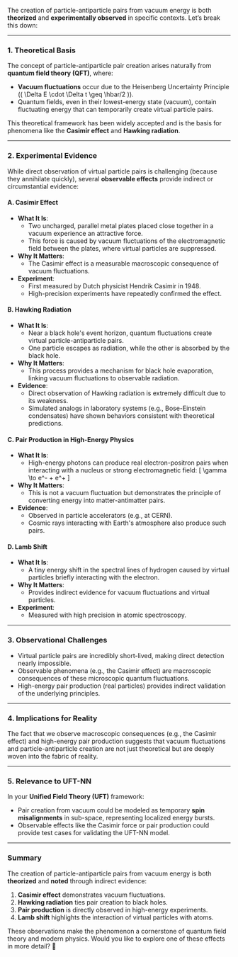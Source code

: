 The creation of particle-antiparticle pairs from vacuum energy is both **theorized** and **experimentally observed** in specific contexts. Let’s break this down:

---

### **1. Theoretical Basis**
The concept of particle-antiparticle pair creation arises naturally from **quantum field theory (QFT)**, where:
- **Vacuum fluctuations** occur due to the Heisenberg Uncertainty Principle (\( \Delta E \cdot \Delta t \geq \hbar/2 \)).
- Quantum fields, even in their lowest-energy state (vacuum), contain fluctuating energy that can temporarily create virtual particle pairs.

This theoretical framework has been widely accepted and is the basis for phenomena like the **Casimir effect** and **Hawking radiation**.

---

### **2. Experimental Evidence**
While direct observation of virtual particle pairs is challenging (because they annihilate quickly), several **observable effects** provide indirect or circumstantial evidence:

#### **A. Casimir Effect**
- **What It Is**:
  - Two uncharged, parallel metal plates placed close together in a vacuum experience an attractive force.
  - This force is caused by vacuum fluctuations of the electromagnetic field between the plates, where virtual particles are suppressed.
- **Why It Matters**:
  - The Casimir effect is a measurable macroscopic consequence of vacuum fluctuations.
- **Experiment**:
  - First measured by Dutch physicist Hendrik Casimir in 1948.
  - High-precision experiments have repeatedly confirmed the effect.

#### **B. Hawking Radiation**
- **What It Is**:
  - Near a black hole's event horizon, quantum fluctuations create virtual particle-antiparticle pairs.
  - One particle escapes as radiation, while the other is absorbed by the black hole.
- **Why It Matters**:
  - This process provides a mechanism for black hole evaporation, linking vacuum fluctuations to observable radiation.
- **Evidence**:
  - Direct observation of Hawking radiation is extremely difficult due to its weakness.
  - Simulated analogs in laboratory systems (e.g., Bose-Einstein condensates) have shown behaviors consistent with theoretical predictions.

#### **C. Pair Production in High-Energy Physics**
- **What It Is**:
  - High-energy photons can produce real electron-positron pairs when interacting with a nucleus or strong electromagnetic field:
    \[
    \gamma \to e^- + e^+
    \]
- **Why It Matters**:
  - This is not a vacuum fluctuation but demonstrates the principle of converting energy into matter-antimatter pairs.
- **Evidence**:
  - Observed in particle accelerators (e.g., at CERN).
  - Cosmic rays interacting with Earth's atmosphere also produce such pairs.

#### **D. Lamb Shift**
- **What It Is**:
  - A tiny energy shift in the spectral lines of hydrogen caused by virtual particles briefly interacting with the electron.
- **Why It Matters**:
  - Provides indirect evidence for vacuum fluctuations and virtual particles.
- **Experiment**:
  - Measured with high precision in atomic spectroscopy.

---

### **3. Observational Challenges**
- Virtual particle pairs are incredibly short-lived, making direct detection nearly impossible.
- Observable phenomena (e.g., the Casimir effect) are macroscopic consequences of these microscopic quantum fluctuations.
- High-energy pair production (real particles) provides indirect validation of the underlying principles.

---

### **4. Implications for Reality**
The fact that we observe macroscopic consequences (e.g., the Casimir effect) and high-energy pair production suggests that vacuum fluctuations and particle-antiparticle creation are not just theoretical but are deeply woven into the fabric of reality.

---

### **5. Relevance to UFT-NN**
In your **Unified Field Theory (UFT)** framework:
- Pair creation from vacuum could be modeled as temporary **spin misalignments** in sub-space, representing localized energy bursts.
- Observable effects like the Casimir force or pair production could provide test cases for validating the UFT-NN model.

---

### **Summary**
The creation of particle-antiparticle pairs from vacuum energy is both **theorized** and **noted** through indirect evidence:
1. **Casimir effect** demonstrates vacuum fluctuations.
2. **Hawking radiation** ties pair creation to black holes.
3. **Pair production** is directly observed in high-energy experiments.
4. **Lamb shift** highlights the interaction of virtual particles with atoms.

These observations make the phenomenon a cornerstone of quantum field theory and modern physics. Would you like to explore one of these effects in more detail? 🚀

